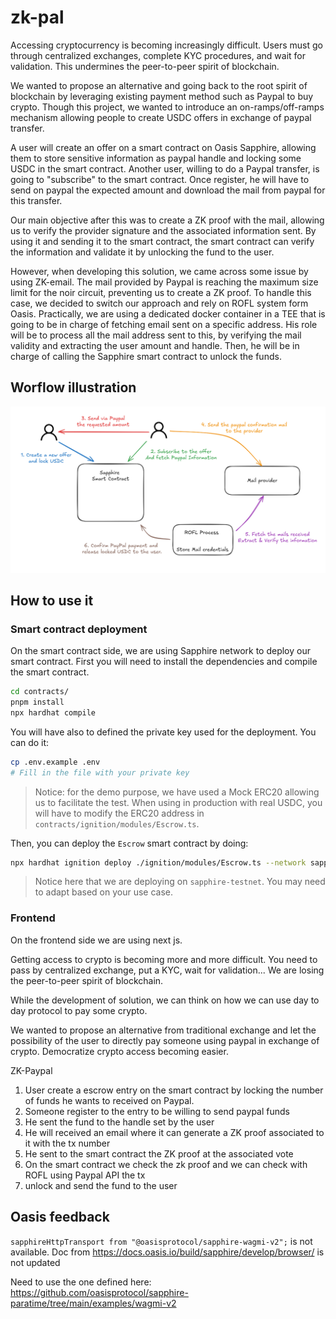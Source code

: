# zk-pal

Accessing cryptocurrency is becoming increasingly difficult. Users must go through centralized exchanges, complete KYC procedures, and wait for validation. This undermines the peer-to-peer spirit of blockchain.

We wanted to propose an alternative and going back to the root spirit of blockchain by leveraging existing payment method such as Paypal to buy crypto. 
Though this project, we wanted to introduce an on-ramps/off-ramps mechanism allowing people to create USDC offers in exchange of paypal transfer.

A user will create an offer on a smart contract on Oasis Sapphire, allowing them to store sensitive information as paypal handle and locking some USDC in the smart contract. Another user, willing to do a Paypal transfer, is going to "subscribe" to the smart contract. Once register, he will have to send on paypal the expected amount and download the mail from paypal for this transfer. 

Our main objective after this was to create a ZK proof with the mail, allowing us to verify the provider signature and the associated information sent. By using it and sending it to the smart contract, the smart contract can verify the information and validate it by unlocking the fund to the user.

However, when developing this solution, we came across some issue by using ZK-email. The mail provided by Paypal is reaching the maximum size limit for the noir circuit, preventing us to create a ZK proof. To handle this case, we decided to switch our approach and rely on ROFL system form Oasis. Practically, we are using a dedicated docker container in a TEE that is going to be in charge of fetching email sent on a specific address. His role will be to process all the mail address sent to this, by verifying the mail validity and extracting the user amount and handle. Then, he will be in charge of calling the Sapphire smart contract to unlock the funds.


## Worflow illustration

![User Workflow](./workflow.png)


## How to use it

### Smart contract deployment

On the smart contract side, we are using Sapphire network to deploy our smart contract. First you will need to install the dependencies and compile the smart contract.

```bash
cd contracts/
pnpm install
npx hardhat compile
```

You will have also to defined the private key used for the deployment. You can do it:

```bash
cp .env.example .env
# Fill in the file with your private key
```

> Notice: for the demo purpose, we have used a Mock ERC20 allowing us to facilitate the test. When using in production with real USDC, you will have to modify the ERC20 address in `contracts/ignition/modules/Escrow.ts`.

Then, you can deploy the `Escrow` smart contract by doing:


```bash
npx hardhat ignition deploy ./ignition/modules/Escrow.ts --network sapphire-testnet
```

> Notice here that we are deploying on `sapphire-testnet`. You may need to adapt based on your use case.


### Frontend

On the frontend side we are using next js.



Getting access to crypto is becoming more and more difficult. You need to pass by centralized exchange, put a KYC, wait for validation...
We are losing the peer-to-peer spirit of blockchain.

While the development of solution, we can think on how we can use day to day protocol to pay some crypto.

We wanted to propose an alternative from traditional exchange and let the possibility of the user to directly pay someone using paypal in exchange of crypto.
Democratize crypto access becoming easier.

ZK-Paypal

1. User create a escrow entry on the smart contract by locking the number of funds he wants to received on Paypal.
2. Someone register to the entry to be willing to send paypal funds
3. He sent the fund to the handle set by the user
4. He will received an email where it can generate a ZK proof associated to it with the tx number
5. He sent to the smart contract the ZK proof at the associated vote
6. On the smart contract we check the zk proof and we can check with ROFL using Paypal API the tx
7. unlock and send the fund to the user

## Oasis feedback

`sapphireHttpTransport from "@oasisprotocol/sapphire-wagmi-v2";` is not available.
Doc from https://docs.oasis.io/build/sapphire/develop/browser/
is not updated

Need to use the one defined here:
https://github.com/oasisprotocol/sapphire-paratime/tree/main/examples/wagmi-v2
